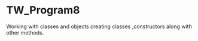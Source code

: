 # TW_Program8
Working with classes and objects
creating classes ,constructors along with other methods.
